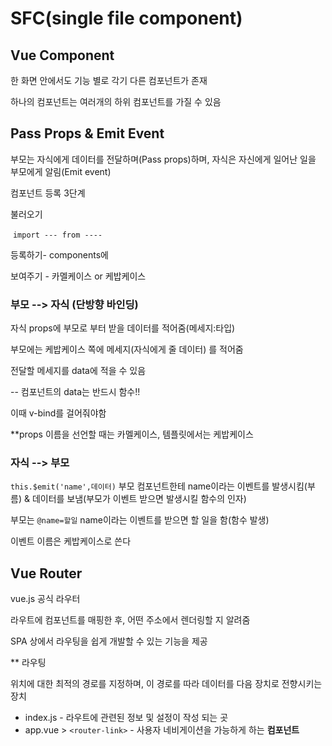 # SFC(single file component)

## Vue Component

한 화면 안에서도 기능 별로 각기 다른 컴포넌트가 존재

하나의 컴포넌트는 여러개의 하위 컴포넌트를 가질 수 있음



## Pass Props & Emit Event

부모는 자식에게 데이터를 전달하며(Pass props)하며, 자식은 자신에게 일어난 일을 부모에게 알림(Emit event)



컴포넌트 등록 3단계

불러오기

​	`import --- from ----`

등록하기- components에

보여주기 - 카멜케이스 or 케밥케이스



### 부모 --> 자식 (단방향 바인딩)

자식 props에 부모로 부터 받을 데이터를 적어줌(메세지:타입)

부모에는 케밥케이스 쪽에 메세지(자식에게 줄 데이터) 를 적어줌



전달할 메세지를 data에 적을 수 있음

-- 컴포넌트의 data는 반드시 함수!!

이때 v-bind를 걸어줘야함



**props 이름을 선언할 때는 카멜케이스, 템플릿에서는 케밥케이스



### 자식 --> 부모

`this.$emit('name',데이터)`  부모 컴포넌트한테 name이라는 이벤트를 발생시킴(부름) & 데이터를 보냄(부모가 이벤트 받으면 발생시킬 함수의 인자)

부모는 `@name=할일` name이라는 이벤트를 받으면 할 일을 함(함수 발생)

이벤트 이름은 케밥케이스로 쓴다



## Vue Router

vue.js 공식 라우터

라우트에 컴포넌트를 매핑한 후, 어떤 주소에서 렌더링할 지 알려줌

SPA 상에서 라우팅을 쉽게 개발할 수 있는 기능을 제공

** 라우팅

위치에 대한 최적의 경로를 지정하며, 이 경로를 따라 데이터를 다음 장치로 전향시키는 장치



- index.js - 라우트에 관련된 정보 및 설정이 작성 되는 곳
- app.vue > `<router-link>` - 사용자 네비게이션을 가능하게 하는 **컴포넌트**
